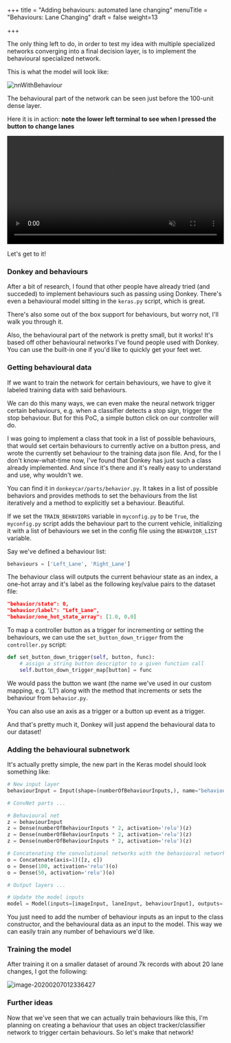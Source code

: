 +++
title = "Adding behaviours: automated lane changing"
menuTitle = "Behaviours: Lane Changing"
draft = false
weight=13

+++

The only thing left to do, in order to test my idea with multiple specialized networks converging into a final decision layer, is to implement the behavioural specialized network.

This is what the model will look like:

![nnWithBehaviour](/images/ai/behaviourNet.png)

The behavioural part of the network can be seen just before the 100-unit dense layer.

Here it is in action: **note the lower left terminal to see when I pressed the button to change lanes**

<center><video controls src="/images/ai/changingLanes.mp4" autoplay muted loop width=100%></video></center>


Let's get to it!

### Donkey and behaviours

After a bit of research, I found that other people have already tried (and succeded) to implement behaviours such as passing using Donkey. There's even a behavioural model sitting in the `keras.py` script, which is great.

There's also some out of the box support for behaviours, but worry not, I'll walk you through it.

Also, the behavioural part of the network is pretty small, but it works! It's based off other behavioural networks I've found people used with Donkey. You can use the built-in one if you'd like to quickly get your feet wet.

### Getting behavioural data

If we want to train the network for certain behaviours, we have to give it labeled training data with said behaviours. 

We can do this many ways, we can even make the neural network trigger certain behaviours, e.g. when a classifier detects a stop sign, trigger the stop behaviour. But for this PoC, a simple button click on our controller will do.

I was going to implement a class that took in a list of possible behaviours, that would set certain behaviours to currently active on a button press, and wrote the currently set behaviour to the training data json file. And, for the I don't know-what-time now, I've found that Donkey has just such a class already implemented. And since it's there and it's really easy to understand and use, why wouldn't we.

You can find it in `donkeycar/parts/behavior.py`. It takes in a list of possible behaviors and provides methods to set the behaviours from the list iteratively and a method to explicitly set a behaviour. Beautiful.

If we set the `TRAIN_BEHAVIORS` variable in `myconfig.py` to be `True`, the `myconfig.py` script adds the behaviour part to the current vehicle, initializing it with a list of behaviours we set in the config file using the `BEHAVIOR_LIST` variable.

Say we've defined a behaviour list:

```python
behaviours = ['Left_Lane', 'Right_Lane']
```

The behaviour class will outputs the current behaviour state as an index, a one-hot array and it's label as the following key/value pairs to the dataset file:

```json
"behavior/state": 0, 
"behavior/label": "Left_Lane", 
"behavior/one_hot_state_array": [1.0, 0.0]
```

To map a controller button as a trigger for incrementing or setting the behaviours, we can use the `set_button_down_trigger` from the `controller.py` script:

```python
def set_button_down_trigger(self, button, func):
    # assign a string button descriptor to a given function call
    self.button_down_trigger_map[button] = func
```

We would pass the button we want (the name we've used in our custom mapping, e.g. 'L1') along with the method that increments or sets the behaviour from `behavior.py`.

You can also use an axis as a trigger or a button up event as a trigger.

And that's pretty much it, Donkey will just append the behavioural data to our dataset!

### Adding the behavioural subnetwork

It's actually pretty simple, the new part in the Keras model should look something like:

```python
# New input layer
behaviourInput = Input(shape=(numberOfBehaviourInputs,), name="behaviourInput")

# ConvNet parts ...

# Behavioural net
z = behaviourInput
z = Dense(numberOfBehaviourInputs * 2, activation='relu')(z)
z = Dense(numberOfBehaviourInputs * 2, activation='relu')(z)
z = Dense(numberOfBehaviourInputs * 2, activation='relu')(z)

# Concatenating the convolutional networks with the behavioural network
o = Concatenate(axis=1)([z, c])
o = Dense(100, activation='relu')(o)
o = Dense(50, activation='relu')(o)

# Output layers ...

# Update the model inputs
model = Model(inputs=[imageInput, laneInput, behaviourInput], outputs=[steering_out, throttle_out]) 
```

You just need to add the number of behaviour inputs as an input to the class constructor, and the behavioural data as an input to the model. This way we can easily train any number of behaviours we'd like.

### Training the model

After training it on a smaller dataset of around 7k records with about 20 lane changes, I got the following:

![image-20200207012336427](/images/ai/trainingBehaviour.jpg)

### Further ideas

Now that we've seen that we can actually train behaviours like this, I'm planning on creating a behaviour that uses an object tracker/classifier network to trigger certain behaviours. So let's make that network!